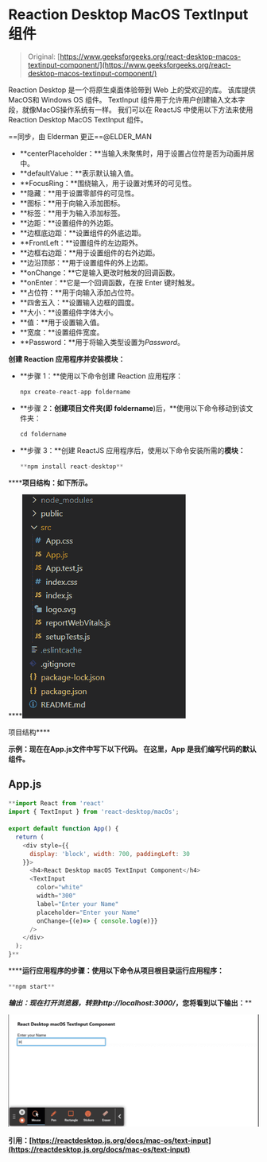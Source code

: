 # Reaction Desktop MacOS TextInput 组件

> Original: [https://www.geeksforgeeks.org/react-desktop-macos-textinput-component/](https://www.geeksforgeeks.org/react-desktop-macos-textinput-component/)

Reaction Desktop 是一个将原生桌面体验带到 Web 上的受欢迎的库。 该库提供MacOS和 Windows OS 组件。 TextInput 组件用于允许用户创建输入文本字段，就像MacOS操作系统有一样。 我们可以在 ReactJS 中使用以下方法来使用 Reaction Desktop MacOS TextInput 组件。

==同步，由 Elderman 更正==@ELDER_MAN

*   **centerPlaceholder：**当输入未聚焦时，用于设置占位符是否为动画并居中。
*   **defaultValue：**表示默认输入值。
*   **FocusRing：**围绕输入，用于设置对焦环的可见性。
*   **隐藏：**用于设置零部件的可见性。
*   **图标：**用于向输入添加图标。
*   **标签：**用于为输入添加标签。
*   **边距：**设置组件的外边距。
*   **边框底边距：**设置组件的外底边距。
*   **FrontLeft：**设置组件的左边距外。
*   **边框右边距：**用于设置组件的右外边距。
*   **边沿顶部：**用于设置组件的外上边距。
*   **onChange：**它是输入更改时触发的回调函数。
*   **onEnter：**它是一个回调函数，在按 Enter 键时触发。
*   **占位符：**用于向输入添加占位符。
*   **四舍五入：**设置输入边框的圆度。
*   **大小：**设置组件字体大小。
*   **值：**用于设置输入值。
*   **宽度：**设置组件宽度。
*   **Password：**用于将输入类型设置为*Password*。

**创建 Reaction 应用程序并安装模块：**

*   **步骤 1：**使用以下命令创建 Reaction 应用程序：

    ```jsx
    npx create-react-app foldername
    ```

*   **步骤 2：**创建项目文件夹(即 foldername**)后，**使用以下命令移动到该文件夹：

    ```jsx
    cd foldername
    ```

*   **步骤 3：**创建 ReactJS 应用程序后，使用以下命令安装所需的****模块：****

    ```jsx
    **npm install react-desktop**
    ```

******项目结构：**如下所示。****

****![](img/f04ae0d8b722a9fff0bd9bd138b29c23.png)

项目结构**** 

******示例：**现在在**App.js**文件中写下以下代码。 在这里，App 是我们编写代码的默认组件。****

## ****App.js****

```jsx
**import React from 'react'
import { TextInput } from 'react-desktop/macOs';

export default function App() {
  return (
    <div style={{
      display: 'block', width: 700, paddingLeft: 30
    }}>
      <h4>React Desktop macOS TextInput Component</h4>
      <TextInput
        color="white"
        width="300"
        label="Enter your Name"
        placeholder="Enter your Name"
        onChange={(e)=> { console.log(e)}}
      />
    </div>
  );
}**
```

******运行应用程序的步骤：**使用以下命令从项目根目录运行应用程序：****

```jsx
**npm start**
```

******输出：**现在打开浏览器，转到***http://localhost:3000/***，您将看到以下输出：****

****![](img/0c64566af8468b9422c8aae79b954664.png)****

******引用：**[https://reactdesktop.js.org/docs/mac-os/text-input](https://reactdesktop.js.org/docs/mac-os/text-input)****